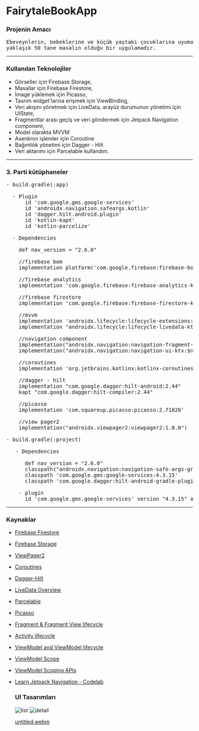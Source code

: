 # FairytaleBookApp

### Projenin Amacı
<pre>Ebeveynlerin, bebeklerine ve küçük yaştaki çocuklarına uyumak ve kaliteli vakit geçirmek için okuayacabilecekleri <br>yaklaşık 50 tane masalın olduğu bir uygulamadır.</pre>
<hr>

### Kullanılan Teknolojiler
- Görseller için Firebase Storage,
- Masallar için Firebase Firestore,
- İmage yüklemek için Picasso,
- Tasrım widget'larına erişmek için ViewBinding,
- Veri akışını yönetmek için LiveData, arayüz durumunun yönetimi için UIState,
- Fragmentlar arası geçiş ve veri göndermek için Jetpack Navigation component,
- Model olarakta MVVM
- Asenkron işlemler için Coroutine
- Bağımlılık yönetimi için Dagger - Hilt
- Veri aktarımı için Parcelable kullandım.
<hr>

### 3. Parti kütüphaneler
<pre>
- build.gradle(:app)
  
  - Plugin 
      id 'com.google.gms.google-services'
      id 'androidx.navigation.safeargs.kotlin'
      id 'dagger.hilt.android.plugin'
      id 'kotlin-kapt'
      id 'kotlin-parcelize'
  
  - Dependencies
  
    def nav_version = "2.6.0"
  
    //firebase bom
    implementation platform('com.google.firebase:firebase-bom:32.0.0')

    //firebase analytics
    implementation 'com.google.firebase:firebase-analytics-ktx'

    //firebase firestore
    implementation 'com.google.firebase:firebase-firestore-ktx'
  
    //mvvm
    implementation 'androidx.lifecycle:lifecycle-extensions:2.2.0'
    implementation "androidx.lifecycle:lifecycle-livedata-ktx:2.6.1"
  
    //navigation component
    implementation("androidx.navigation:navigation-fragment-ktx:$nav_version")
    implementation("androidx.navigation:navigation-ui-ktx:$nav_version")

    //coroutines
    implementation 'org.jetbrains.kotlinx:kotlinx-coroutines-play-services:1.6.4'

    //dagger - hilt
    implementation "com.google.dagger:hilt-android:2.44"
    kapt "com.google.dagger:hilt-compiler:2.44"

    //picasso
    implementation 'com.squareup.picasso:picasso:2.71828'

    //view pager2
    implementation("androidx.viewpager2:viewpager2:1.0.0")
    
- build.gradle(:project)

   - Dependencies
  
      def nav_version = "2.6.0"
      classpath("androidx.navigation:navigation-safe-args-gradle-plugin:$nav_version")
      classpath 'com.google.gms:google-services:4.3.15'
      classpath 'com.google.dagger:hilt-android-gradle-plugin:2.44'

    - plugin
      id 'com.google.gms.google-services' version "4.3.15" apply false
</pre>
<hr>

### Kaynaklar
- [Firebase Firestore](https://firebase.google.com/docs/firestore/query-data/get-data?authuser=1)
- [Firebase Storage](https://firebase.google.com/docs/storage/android/start?authuser=1)
- [ViewPager2](https://tutorialwing.com/android-viewpager2-using-kotlin-with-example/)
- [Coroutines](https://developer.android.com/kotlin/coroutines)
- [Dagger-Hilt](https://developer.android.com/training/dependency-injection/hilt-android)
- [LiveData Overview](https://developer.android.com/topic/libraries/architecture/livedata)
- [Parcelable](https://developer.android.com/kotlin/parcelize)
- [Picasso](https://square.github.io/picasso/)
- [Fragment & Fragment View lifecycle](https://developer.android.com/guide/fragments/lifecycle)
- [Activity lifecycle](https://developer.android.com/guide/components/activities/activity-lifecycle)
- [ViewModel and ViewModel lifecycle](https://developer.android.com/topic/libraries/architecture/viewmodel)
- [ViewModel Scope](https://developermemos.com/posts/viewmodel-scope-android)
- [ViewModel Scoping APIs](https://developer.android.com/topic/libraries/architecture/viewmodel/viewmodel-apis)
- [Learn Jetpack Navigation - Codelab](https://developer.android.com/codelabs/android-navigation#0)

  ### UI Tasarımları

  ![list](https://github.com/mendess12/MasalKitabim/assets/76566952/2f161828-bbf5-4b1c-a538-0961a5189a55)  ![detail](https://github.com/mendess12/MasalKitabim/assets/76566952/8f13d3c7-76c9-4fea-ac2a-2bd45445e0a2)

  [untitled.webm](https://github.com/mendess12/MasalKitabim/assets/76566952/fd895d81-ee69-445f-be38-83b3d01c2d93)
